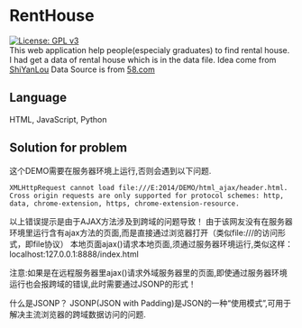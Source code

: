 # RentHouse
[![License: GPL v3](https://img.shields.io/github/license/ghrui/renthouse.svg)](http://www.gnu.org/licenses/gpl-3.0)<br/>
This web application help people(especialy graduates) to find rental house.<br/>
I had get a data of rental house which is in the data file.
Idea come from [ShiYanLou](https://www.shiyanlou.com/courses/599)
Data Source is from [58.com](http://bj.58.com/pinpaigongyu/)
## Language
HTML, JavaScript, Python
## Solution for problem
这个DEMO需要在服务器环境上运行,否则会遇到以下问题.
```
XMLHttpRequest cannot load file:///E:2014/DEMO/html_ajax/header.html. Cross origin requests are only supported for protocol schemes: http, data, chrome-extension, https, chrome-extension-resource. 
```
以上错误提示是由于AJAX方法涉及到跨域的问题导致！
由于该网友没有在服务器环境里运行含有ajax方法的页面,而是直接通过浏览器打开（类似file:///的访问形式，即file协议）
本地页面ajax()请求本地页面,须通过服务器环境运行,类似这样：
localhost:127.0.0.1:8888/index.html

注意:如果是在远程服务器里ajax()请求外域服务器里的页面,即使通过服务器环境运行也会报跨域的错误,此时需要通过JSONP的形式！

什么是JSONP？
JSONP(JSON with Padding)是JSON的一种“使用模式”,可用于解决主流浏览器的跨域数据访问的问题.
